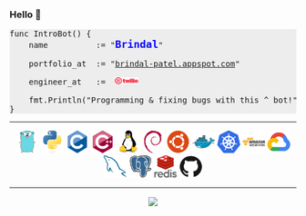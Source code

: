 ### Hello 👋



<pre style="background-color:#EDEDED">
func IntroBot() {
    name          := "<b alt="html" style="color:blue;font-size:18px;">Brindal</b>"
    
    portfolio_at  := "<a href="https://brindal-patel.appspot.com" alt="html" title="assign documentation">brindal-patel.appspot.com</a>"
    
    engineer_at   :=  <img src="https://github.com/brpat07/brpat07/blob/master/svg/twilio.svg" alt="html" style="vertical-align:top; horizontal-align:center;background-color:#EDEDED" width=8%>
    
    fmt.Println("Programming & fixing bugs with this ^ bot!")
}
</pre>

---

<p align="center">
    <img src="https://github.com/brpat07/brpat07/blob/master/svg/golang.svg" alt="html" width=8%>
    <img src="https://github.com/brpat07/brpat07/blob/master/svg/python.svg" alt="html" width=8%>
    <img src="https://github.com/brpat07/brpat07/blob/master/svg/c_original.svg" alt="html" width=8%>
    <img src="https://github.com/brpat07/brpat07/blob/master/svg/cplusplus_original.svg" alt="html" width=8%>
    <img src="https://github.com/brpat07/brpat07/blob/master/svg/linux.svg" alt="html" width=8%>
    <img src="https://github.com/brpat07/brpat07/blob/master/svg/debian.svg" alt="html" width=8%>
    <img src="https://github.com/brpat07/brpat07/blob/master/svg/ubuntu.svg" alt="html" width=8%> 
    <img src="https://github.com/brpat07/brpat07/blob/master/svg/docker.svg" alt="html" width=8%>
    <img src="https://github.com/brpat07/brpat07/blob/master/svg/kube.svg" alt="html" width=8%>
    <img src="https://github.com/brpat07/brpat07/blob/master/svg/aws.svg" alt="html" width=8%>
    <img src="https://github.com/brpat07/brpat07/blob/master/svg/google_cloud.svg" alt="html" width=8%>
    <img src="https://github.com/brpat07/brpat07/blob/master/svg/mysql.svg" alt="html" width=8%>
    <img src="https://github.com/brpat07/brpat07/blob/master/svg/postgresql.svg" alt="html" width=8%>
    <img src="https://github.com/brpat07/brpat07/blob/master/svg/redis.svg" alt="html" width=8%>
    <img src="https://github.com/brpat07/brpat07/blob/master/svg/github.svg" alt="html" width=8%>
</p>

---

<p align="center">
    <img src='https://github-readme-stats.vercel.app/api?username=brpat07&count_private=true&show_icons=true&theme=tokyonight&hide=contribs,prs' align="center"/>
</p>
